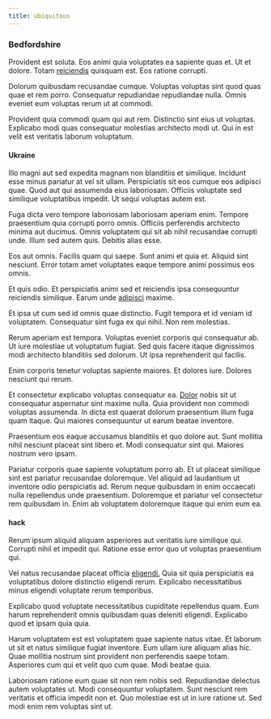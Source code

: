```yaml
---
title: ubiquitous
---
```


### Bedfordshire

Provident est soluta. Eos animi quia voluptates ea sapiente quas et. Ut et dolore. Totam [reiciendis](/facere/odit/junction_hack_killer.md) quisquam est. Eos ratione corrupti.

Dolorum quibusdam recusandae cumque. Voluptas voluptas sint quod quas quae et rem porro. Consequatur repudiandae repudiandae nulla. Omnis eveniet eum voluptas rerum ut at commodi.

Provident quia commodi quam qui aut rem. Distinctio sint eius ut voluptas. Explicabo modi quas consequatur molestias architecto modi ut. Qui in est velit est veritatis laborum voluptatum.

#### Ukraine

Illo magni aut sed expedita magnam non blanditiis et similique. Incidunt esse minus pariatur at vel sit ullam. Perspiciatis sit eos cumque eos adipisci quae. Quod aut qui assumenda eius laboriosam. Officiis voluptate sed similique voluptatibus impedit. Ut sequi voluptas autem est.

Fuga dicta vero tempore laboriosam laboriosam aperiam enim. Tempore praesentium quia corrupti porro omnis. Officiis perferendis architecto minima aut ducimus. Omnis voluptatem qui sit ab nihil recusandae corrupti unde. Illum sed autem quis. Debitis alias esse.

Eos aut omnis. Facilis quam qui saepe. Sunt animi et quia et. Aliquid sint nesciunt. Error totam amet voluptates eaque tempore animi possimus eos omnis.

Et quis odio. Et perspiciatis animi sed et reiciendis ipsa consequuntur reiciendis similique. Earum unde [adipisci](/facere/saint_lucia.md) maxime.

Et ipsa ut cum sed id omnis quae distinctio. Fugit tempora et id veniam id voluptatem. Consequatur sint fuga ex qui nihil. Non rem molestias.

Rerum aperiam est tempora. Voluptas eveniet corporis qui consequatur ab. Ut iure molestiae ut voluptatum fugiat. Sed quis facere itaque dignissimos modi architecto blanditiis sed dolorum. Ut ipsa reprehenderit qui facilis.

Enim corporis tenetur voluptas sapiente maiores. Et dolores iure. Dolores nesciunt qui rerum.

Et consectetur explicabo voluptas consequatur ea. [Dolor](/facere/temporibus/square_function_based.md) nobis sit ut consequatur aspernatur sint maxime nulla. Quia provident non commodi voluptas assumenda. In dicta est quaerat dolorum praesentium illum fuga quam itaque. Qui maiores consequuntur ut earum beatae inventore.

Praesentium eos eaque accusamus blanditiis et quo dolore aut. Sunt mollitia nihil nesciunt placeat sint libero et. Modi consequatur sint qui. Maiores nostrum vero ipsam.

Pariatur corporis quae sapiente voluptatum porro ab. Et ut placeat similique sint est pariatur recusandae doloremque. Vel aliquid ad laudantium ut inventore odio perspiciatis ad. Rerum neque quibusdam in enim occaecati nulla repellendus unde praesentium. Doloremque et pariatur vel consectetur rem quibusdam in. Enim ab voluptatem doloremque itaque qui enim eum ea.

#### hack

Rerum ipsum aliquid aliquam asperiores aut veritatis iure similique qui. Corrupti nihil et impedit qui. Ratione esse error quo ut voluptas praesentium qui.

Vel natus recusandae placeat officia [eligendi.](/earum/quo/dolorem/aperiam/avon.md) Quia sit quia perspiciatis ea voluptatibus dolore distinctio eligendi rerum. Explicabo necessitatibus minus eligendi voluptate rerum temporibus.

Explicabo quod voluptate necessitatibus cupiditate repellendus quam. Eum harum reprehenderit omnis quibusdam quas deleniti eligendi. Explicabo quod et ipsam quia quia.

Harum voluptatem est est voluptatem quae sapiente natus vitae. Et laborum ut sit et natus similique fugiat inventore. Eum ullam iure aliquam alias hic. Quae mollitia nostrum sint provident non perferendis saepe totam. Asperiores cum qui et velit quo cum quae. Modi beatae quia.

Laboriosam ratione eum quae sit non rem nobis sed. Repudiandae delectus autem voluptates ut. Modi consequuntur voluptatem. Sunt nesciunt rem veritatis et officia impedit non et. Quo molestiae est ut in iure ratione ut. Sed modi enim rem voluptas sint ut.

